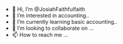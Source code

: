 - 👋 Hi, I’m @JosiahFaithfulfaith
- 👀 I’m interested in accounting..
- 🌱 I’m currently learning basic accounting..
- 💞️ I’m looking to collaborate on ...
- 📫 How to reach me ...

<!---
JosiahFaithfulfaith/JosiahFaithfulfaith is a ✨ special ✨ repository because its `README.md` (this file) appears on your GitHub profile.
You can click the Preview link to take a look at your changes.
--->
